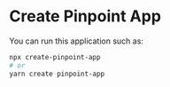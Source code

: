 # Create Pinpoint App

You can run this application such as:

```bash
npx create-pinpoint-app
# or
yarn create pinpoint-app
```
